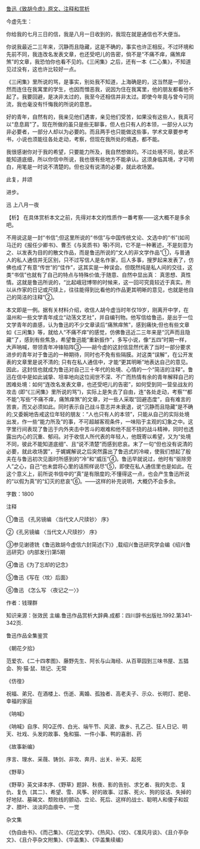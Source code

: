 [鲁迅《致胡今虚》原文、注释和赏析](https://www.vrrw.net/wx/9467.html)

今虚先生：

你给我的七月三日的信，我是八月一日收到的，我现在就是通信也不大便当。

你说我最近二三年来，沉静而且隐藏，这是不确的，事实也许正相反。不过环境和先前不同，我连改名发表文章，也还受吧儿的告密，倘不是“不痛不痒，痛煞痒煞”的文章，我恐怕你也看不见的。《三闲集》之后，还有一本《二心集》，不知道见过没有，这也许比较好一点。

《三闲集》里所说的骂，是事实，别处我不知道，上海确是的，这当然是一部分，然而连住在我寓里的学生，也因而憎恶我，说因为住在我寓里，他的朋友都看他不起了。我要回避，是决非太过的，我至今还相信并非太过。即使今年竟与曾今可同流，我也毫没有忏悔我的所说的意思。

好的青年，自然有的，我亲见他们遇害，亲见他们受苦，如果没有这些人，我真可以“息息肩”了。现在所做的虽只是些无聊事，但人也只有人的本领，一部分人以为非必要者，一部分人却以为必要的。而且两手也只能做这些事，学术文章要参考书，小说也须能往各处走动，考察，但现在我所处的境遇，都不能。

我很感谢你对于我的希望，只要能力所及，我自然想做的。不过处境不同，彼此不能知道底细，所以你信中所说，我也很有些地方不能承认。这须身临其境，才可明白，用笔是一时说不清楚的。但也没有说清的必要，就此收场罢。

此复，并颂

进步。

迅 上八月一夜



【析】 在具体赏析本文之前，先得对本文的性质作一番考察——这大概不是多余吧。

不用说这是一封“书信”;但这里所说的“书信”与中国传统文论、文选中的“书”(如司马迁的《报任少卿书》、曹丕《与吴质书》等)不同，它不是一种著述，不是刻意为之、以发表为目的的散文作品，而是鲁迅所说的“文人的非文学作品”①，与普通人的私人通信并无区别，只不过写信人是名作家，后人多事，搜罗起来发表了，仿佛也成了有意“传世”的“佳作”，这其实是一种误会。但既然纯是私人间的交往，这类“书信”也就有了自己的特点与特殊价值;于随意、自然中显出真： 真思想、真性情。这就是鲁迅所说的，“比起峨冠博带的时候来，这一回可究竟较近于真实。所以从作家的日记或尺牍上，往往能得到比看他的作品更其明晰的意见，也就是他自己的简洁的注释”②。

本文即是一例。据有关材料介绍，收信人胡今虚当时年仅19岁，刚离开中学，在温州和一些文学青年成立“动荡文艺社”，并自编刊物。他写信给鲁迅，是出于一位文学青年的直感，认为鲁迅的不少文章读后“痛煞痒煞”，感到痛快;但也有些文章如《三闲集》等，就给人“不痛不痒”的感觉，仿佛鲁迅近二三年来是“沉声而且隐藏”了，感到有些焦急，希望鲁迅能“重新振作”，多写小说，像“五四”时期一样，大声呐喊，带领青年冲锋陷阵③——胡今虚的这封信显然代表了当时一部分要求进步的青年对于鲁迅的一种期待，同时也不免有些隔膜。对这类“误解”，在公开发表的文章里是说不清的; 只有在私人通信中，才能“更其明晰”地表达自己的意见。因此，这封信也就成为鲁迅对自己三十年代的处境、心情的一个“简洁的注释”。鲁迅在信中是如此诚挚、坦率地向这位阅世不深、不广而热情有余的青年解释自己的困难处境：如何“连改名发表文章，也还受吧儿的告密”，如何受到同一营垒战友的攻击 (即“《三闲集》里所说的骂”)，实际上是失去了自由，连“各处走动，考察”“都不能”;写些“不痛不痒，痛煞痒煞”的文章，对一些人采取“回避态度”，自有难言的苦衷，而又必须如此。同时表示自己战斗意志并未衰退，说“沉静而且隐藏”是不确的;又委婉地告戒这位年轻的朋友：“人也只有人的本领”，只能从自己的实际处境出发，作一些“能力所及”的事，不可超越客观条件，一味陷于主观的幻象之中。这字里行间表现了鲁迅于内外夹击中苦斗的艰难和他不屈不挠的战斗精神，同时也透露出内心的沉重、郁闷。对于收信人所代表的年轻人，他既寄以希望，又为“处境不同，彼此不能知道底细”、且“说不清楚”而感到悲哀。末了一句“但也没有说清的必要，就此收场罢”，于娓娓解说之后突然露出了鲁迅式的冷峻，使我们想起了殷夫在与鲁迅初次见面时所感到的“冷”和“威压”④。鲁迅早就说过，他时有“驱除旁人”之心，自己“也未尝将心里的话照样说尽”⑤，即使在私人通信里也是如此。在这个意义上，前所说书信中的“真”是有限度的;不懂得这一点，也会产生鲁迅所说的“以假为真”的“幻灭的悲哀”⑥。——这样的补充说明，大概仍不会多余。

字数：1800

注释

①鲁迅 《孔另镜编 〈当代文人尺牍钞〉 序》

②《孔另镜编 〈当代文人尺牍抄〉 序》

③参见谢德铣《鲁迅致胡今虚信六封简述(下)》,载绍兴鲁迅研究学会编《绍兴鲁迅研究》(内部发行)第5期

④鲁迅《为了忘却的记念》

⑤鲁迅《写在〈坟〉后面》

⑥鲁迅 《怎么写 〈夜记之一〉》

作者：钱理群

知识来源：张效民 主编.鲁迅作品赏析大辞典.成都：四川辞书出版社.1992.第341-342页.

鲁迅作品全集鉴赏

《朝花夕拾》

范爱农、《二十四孝图》、藤野先生、阿长与山海经、从百草园到三味书屋、五猖会、狗·猫·鼠、琐记、无常

《仿徨》

祝福、弟兄、在酒楼上、伤逝、离婚、孤独者、高老夫子、示众、长明灯、肥皂、幸福的家庭

《呐喊》

《呐喊》自序、阿Q正传、白光、端午节、风波、故乡、孔乙己、狂人日记、明天、社戏、头发的故事、兔和猫、一件小事、鸭的喜剧、药

《故事新编》

序言、理水、采薇、铸剑、非攻、奔月、出关、补天、起死

《野草》

《野草》英文译本序、《野草》题辞、秋夜、影的告别、求乞者、我的失恋、复仇、复仇〔其二〕、希望、雪、风筝、好的故事、过客、死火、狗的驳诘、失掉的好地狱、墓碣文、颓败线的颤动、立论、死后、这样的战士、聪明人和傻子和奴才、腊叶、淡淡的血痕中、一觉

杂文集

《伪自由书》、《而己集》、《花边文学》、《热风》、《坟》、《准风月谈》、《且介亭杂文》、《且介亭杂文附集》、《华盖集》、《华盖集续编》

